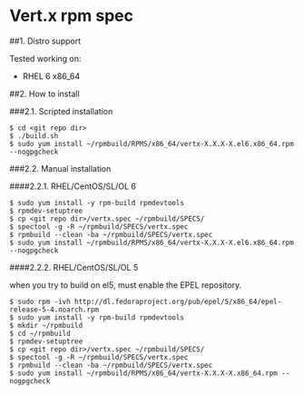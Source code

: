 Vert.x rpm spec
===============
##1. Distro support

Tested working on:

* RHEL 6 x86_64

##2. How to install

###2.1. Scripted installation

    $ cd <git repo dir>
    $ ./build.sh
    $ sudo yum install ~/rpmbuild/RPMS/x86_64/vertx-X.X.X-X.el6.x86_64.rpm --nogpgcheck

###2.2. Manual installation

####2.2.1. RHEL/CentOS/SL/OL 6

    $ sudo yum install -y rpm-build rpmdevtools
    $ rpmdev-setuptree
    $ cp <git repo dir>/vertx.spec ~/rpmbuild/SPECS/
    $ spectool -g -R ~/rpmbuild/SPECS/vertx.spec
    $ rpmbuild --clean -ba ~/rpmbuild/SPECS/vertx.spec
    $ sudo yum install ~/rpmbuild/RPMS/x86_64/vertx-X.X.X-X.el6.x86_64.rpm --nogpgcheck

####2.2.2. RHEL/CentOS/SL/OL 5

when you try to build on el5, must enable the EPEL repository.

    $ sudo rpm -ivh http://dl.fedoraproject.org/pub/epel/5/x86_64/epel-release-5-4.noarch.rpm
    $ sudo yum install -y rpm-build rpmdevtools
    $ mkdir ~/rpmbuild
    $ cd ~/rpmbuild
    $ rpmdev-setuptree
    $ cp <git repo dir>/vertx.spec ~/rpmbuild/SPECS/
    $ spectool -g -R ~/rpmbuild/SPECS/vertx.spec
    $ rpmbuild --clean -ba ~/rpmbuild/SPECS/vertx.spec
    $ sudo yum install ~/rpmbuild/RPMS/x86_64/vertx-X.X.X-X.x86_64.rpm --nogpgcheck